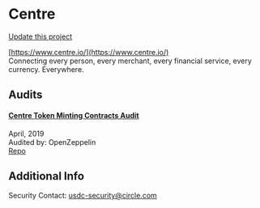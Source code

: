 
# Centre

[Update this project](https://github.com/ConsenSys/blockchainSecurityDB/edit/master/projects/centre.json)
  
[https://www.centre.io/](https://www.centre.io/)<br>
Connecting every person, every merchant, every financial service, every currency. Everywhere.


## Audits



#### [Centre Token Minting Contracts Audit](https://blog.openzeppelin.com/centre-token-minting-contracts-audit-6e723177d44b/)

April, 2019<br>
Audited by: OpenZeppelin<br>
[Repo](https://github.com/centrehq/centre-tokens/tree/4b9ebf3941a48e41e7363fee729035610a71ca66/contracts/minting)<br>
      

  



## Additional Info

Security Contact: usdc-security@circle.com
